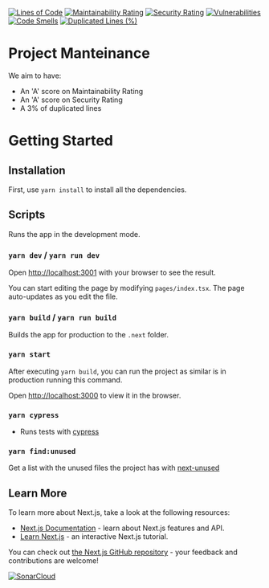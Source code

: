 [![Lines of Code](https://sonarcloud.io/api/project_badges/measure?project=internxt_website&metric=ncloc)](https://sonarcloud.io/summary/new_code?id=internxt_website)
[![Maintainability Rating](https://sonarcloud.io/api/project_badges/measure?project=internxt_website&metric=sqale_rating)](https://sonarcloud.io/summary/new_code?id=internxt_website)
[![Security Rating](https://sonarcloud.io/api/project_badges/measure?project=internxt_website&metric=security_rating)](https://sonarcloud.io/summary/new_code?id=internxt_website)
[![Vulnerabilities](https://sonarcloud.io/api/project_badges/measure?project=internxt_website&metric=vulnerabilities)](https://sonarcloud.io/summary/new_code?id=internxt_website)
[![Code Smells](https://sonarcloud.io/api/project_badges/measure?project=internxt_website&metric=code_smells)](https://sonarcloud.io/summary/new_code?id=internxt_website)
[![Duplicated Lines (%)](https://sonarcloud.io/api/project_badges/measure?project=internxt_website&metric=duplicated_lines_density)](https://sonarcloud.io/summary/new_code?id=internxt_website)


# Project Manteinance

We aim to have:

- An 'A' score on Maintainability Rating
- An 'A' score on Security Rating
- A 3% of duplicated lines

# Getting Started

## Installation

First, use `yarn install` to install all the dependencies.

## Scripts

Runs the app in the development mode.

### `yarn dev` / `yarn run dev`

Open [http://localhost:3001](http://localhost:3001) with your browser to see the result.

You can start editing the page by modifying `pages/index.tsx`. The page auto-updates as you edit the file.

### `yarn build` / `yarn run build`

Builds the app for production to the `.next` folder.

### `yarn start`

After executing `yarn build`, you can run the project as similar is in production running this command.

Open [http://localhost:3000](http://localhost:3000) to view it in the browser.

### `yarn cypress`

- Runs tests with [cypress](https://www.cypress.io/)

### `yarn find:unused`

Get a list with the unused files the project has with [next-unused](https://github.com/pacocoursey/next-unused)

## Learn More

To learn more about Next.js, take a look at the following resources:

- [Next.js Documentation](https://nextjs.org/docs) - learn about Next.js features and API.
- [Learn Next.js](https://nextjs.org/learn) - an interactive Next.js tutorial.

You can check out [the Next.js GitHub repository](https://github.com/vercel/next.js/) - your feedback and contributions are welcome!

[![SonarCloud](https://sonarcloud.io/images/project_badges/sonarcloud-white.svg)](https://sonarcloud.io/summary/new_code?id=internxt_drive-web)
